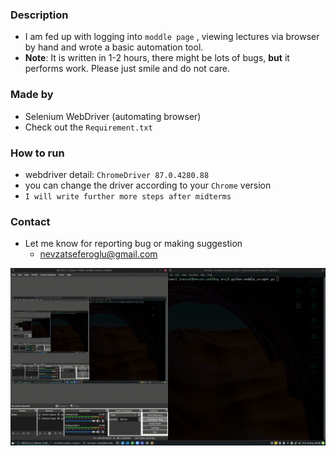 
### Description
- I am fed up with logging into ```moddle page``` , viewing lectures via browser by hand and wrote a basic automation tool.
- **Note**: It is written in 1-2 hours, there might be lots of bugs, **but** it performs work. Please just smile and do not care.

### Made by
- Selenium WebDriver (automating browser)
- Check out the ```Requirement.txt```

### How to run
- webdriver detail: ```ChromeDriver 87.0.4280.88```
- you can change the driver according to your ```Chrome``` version
- ```I will write further more steps after midterms```

### Contact
- Let me know for reporting bug or making suggestion
    - nevzatseferoglu@gmail.com


![view](media/view.gif)


